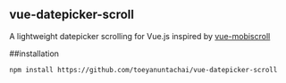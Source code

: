 ## vue-datepicker-scroll
A lightweight datepicker scrolling for Vue.js inspired by [vue-mobiscroll](https://github.com/nelsonkuang/vue-mobiscroll)

##installation
```
npm install https://github.com/toeyanuntachai/vue-datepicker-scroll
```